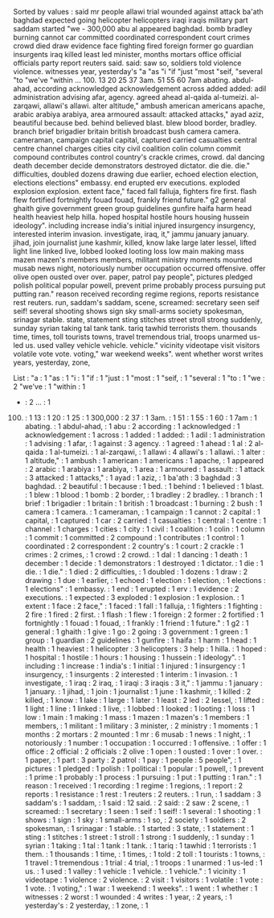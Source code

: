 Sorted by values :
said mr people allawi trial wounded against attack ba'ath baghdad expected going helicopter helicopters iraqi iraqis military part saddam started "we - 300,000 abu al appeared baghdad. bomb bradley burning cannot car committed coordinated correspondent court crimes crowd died draw evidence face fighting fired foreign former go guardian insurgents iraq killed least led minister, months mortars office official officials party report reuters said. said: saw so, soldiers told violence violence. witnesses year, yesterday's "a "as "i "if "just "most "seif, "several "to "we've "within ... 100. 13 20 25 37 3am. 51 55 60 7am abating. abdul-ahad, according acknowledged acknowledgement across added added: adil administration advising afar, agency. agreed ahead al-qaida al-tumeizi. al-zarqawi, allawi's allawi. alter altitude," ambush american americans apache, arabic arabiya arabiya, area armoured assault: attacked attacks," ayad aziz, beautiful because bed. behind believed blast. blew blood border, bradley. branch brief brigadier britain british broadcast bush camera camera. cameraman, campaign capital capital, captured carried casualties central centre channel charges cities city civil coalition colin column commit compound contributes control country's crackle crimes, crowd. dal dancing death december decide demonstrators destroyed dictator. die die. die." difficulties, doubled dozens drawing due earlier, echoed election election, elections elections" embassy. end erupted erv executions. exploded explosion explosion. extent face," faced fall falluja, fighters fire first. flash flew fortified fortnightly fouad fouad, frankly friend future." g2 general ghaith give government green group guidelines gunfire haifa harm head health heaviest help hilla. hoped hospital hostile hours housing hussein ideology". including increase india's initial injured insurgency insurgency, interested interim invasion. investigate, iraq, it," jammu january january. jihad, join journalist june kashmir, killed, know lake large later lessel, lifted light line linked live, lobbed looked looting loss low main making mass mazen mazen's members members, militant ministry moments mounted musab news night, notoriously number occupation occurred offensive. offer olive open ousted over over. paper, patrol pay people", pictures pledged polish political popular powell, prevent prime probably process pursuing put putting ran." reason received recording regime regions, reports resistance rest reuters. run, saddam's saddam, scene, screamed: secretary seen seif seif! several shooting shows sign sky small-arms society spokesman, srinagar stable. state, statement sting stitches street stroll strong suddenly, sunday syrian taking tal tank tank. tariq tawhid terrorists them. thousands time, times, toll tourists towns, travel tremendous trial, troops unarmed us-led us. used valley vehicle vehicle. vehicle." vicinity videotape visit visitors volatile vote vote. voting," war weekend weeks". went whether worst writes years, yesterday, zone, 

List :
"a : 1
"as : 1
"i : 1
"if : 1
"just : 1
"most : 1
"seif, : 1
"several : 1
"to : 1
"we : 2
"we've : 1
"within : 1
- : 2
... : 1
100. : 1
13 : 1
20 : 1
25 : 1
300,000 : 2
37 : 1
3am. : 1
51 : 1
55 : 1
60 : 1
7am : 1
abating. : 1
abdul-ahad, : 1
abu : 2
according : 1
acknowledged : 1
acknowledgement : 1
across : 1
added : 1
added: : 1
adil : 1
administration : 1
advising : 1
afar, : 1
against : 3
agency. : 1
agreed : 1
ahead : 1
al : 2
al-qaida : 1
al-tumeizi. : 1
al-zarqawi, : 1
allawi : 4
allawi's : 1
allawi. : 1
alter : 1
altitude," : 1
ambush : 1
american : 1
americans : 1
apache, : 1
appeared : 2
arabic : 1
arabiya : 1
arabiya, : 1
area : 1
armoured : 1
assault: : 1
attack : 3
attacked : 1
attacks," : 1
ayad : 1
aziz, : 1
ba'ath : 3
baghdad : 3
baghdad. : 2
beautiful : 1
because : 1
bed. : 1
behind : 1
believed : 1
blast. : 1
blew : 1
blood : 1
bomb : 2
border, : 1
bradley : 2
bradley. : 1
branch : 1
brief : 1
brigadier : 1
britain : 1
british : 1
broadcast : 1
burning : 2
bush : 1
camera : 1
camera. : 1
cameraman, : 1
campaign : 1
cannot : 2
capital : 1
capital, : 1
captured : 1
car : 2
carried : 1
casualties : 1
central : 1
centre : 1
channel : 1
charges : 1
cities : 1
city : 1
civil : 1
coalition : 1
colin : 1
column : 1
commit : 1
committed : 2
compound : 1
contributes : 1
control : 1
coordinated : 2
correspondent : 2
country's : 1
court : 2
crackle : 1
crimes : 2
crimes, : 1
crowd : 2
crowd. : 1
dal : 1
dancing : 1
death : 1
december : 1
decide : 1
demonstrators : 1
destroyed : 1
dictator. : 1
die : 1
die. : 1
die." : 1
died : 2
difficulties, : 1
doubled : 1
dozens : 1
draw : 2
drawing : 1
due : 1
earlier, : 1
echoed : 1
election : 1
election, : 1
elections : 1
elections" : 1
embassy. : 1
end : 1
erupted : 1
erv : 1
evidence : 2
executions. : 1
expected : 3
exploded : 1
explosion : 1
explosion. : 1
extent : 1
face : 2
face," : 1
faced : 1
fall : 1
falluja, : 1
fighters : 1
fighting : 2
fire : 1
fired : 2
first. : 1
flash : 1
flew : 1
foreign : 2
former : 2
fortified : 1
fortnightly : 1
fouad : 1
fouad, : 1
frankly : 1
friend : 1
future." : 1
g2 : 1
general : 1
ghaith : 1
give : 1
go : 2
going : 3
government : 1
green : 1
group : 1
guardian : 2
guidelines : 1
gunfire : 1
haifa : 1
harm : 1
head : 1
health : 1
heaviest : 1
helicopter : 3
helicopters : 3
help : 1
hilla. : 1
hoped : 1
hospital : 1
hostile : 1
hours : 1
housing : 1
hussein : 1
ideology". : 1
including : 1
increase : 1
india's : 1
initial : 1
injured : 1
insurgency : 1
insurgency, : 1
insurgents : 2
interested : 1
interim : 1
invasion. : 1
investigate, : 1
iraq : 2
iraq, : 1
iraqi : 3
iraqis : 3
it," : 1
jammu : 1
january : 1
january. : 1
jihad, : 1
join : 1
journalist : 1
june : 1
kashmir, : 1
killed : 2
killed, : 1
know : 1
lake : 1
large : 1
later : 1
least : 2
led : 2
lessel, : 1
lifted : 1
light : 1
line : 1
linked : 1
live, : 1
lobbed : 1
looked : 1
looting : 1
loss : 1
low : 1
main : 1
making : 1
mass : 1
mazen : 1
mazen's : 1
members : 1
members, : 1
militant : 1
military : 3
minister, : 2
ministry : 1
moments : 1
months : 2
mortars : 2
mounted : 1
mr : 6
musab : 1
news : 1
night, : 1
notoriously : 1
number : 1
occupation : 1
occurred : 1
offensive. : 1
offer : 1
office : 2
official : 2
officials : 2
olive : 1
open : 1
ousted : 1
over : 1
over. : 1
paper, : 1
part : 3
party : 2
patrol : 1
pay : 1
people : 5
people", : 1
pictures : 1
pledged : 1
polish : 1
political : 1
popular : 1
powell, : 1
prevent : 1
prime : 1
probably : 1
process : 1
pursuing : 1
put : 1
putting : 1
ran." : 1
reason : 1
received : 1
recording : 1
regime : 1
regions, : 1
report : 2
reports : 1
resistance : 1
rest : 1
reuters : 2
reuters. : 1
run, : 1
saddam : 3
saddam's : 1
saddam, : 1
said : 12
said. : 2
said: : 2
saw : 2
scene, : 1
screamed: : 1
secretary : 1
seen : 1
seif : 1
seif! : 1
several : 1
shooting : 1
shows : 1
sign : 1
sky : 1
small-arms : 1
so, : 2
society : 1
soldiers : 2
spokesman, : 1
srinagar : 1
stable. : 1
started : 3
state, : 1
statement : 1
sting : 1
stitches : 1
street : 1
stroll : 1
strong : 1
suddenly, : 1
sunday : 1
syrian : 1
taking : 1
tal : 1
tank : 1
tank. : 1
tariq : 1
tawhid : 1
terrorists : 1
them. : 1
thousands : 1
time, : 1
times, : 1
told : 2
toll : 1
tourists : 1
towns, : 1
travel : 1
tremendous : 1
trial : 4
trial, : 1
troops : 1
unarmed : 1
us-led : 1
us. : 1
used : 1
valley : 1
vehicle : 1
vehicle. : 1
vehicle." : 1
vicinity : 1
videotape : 1
violence : 2
violence. : 2
visit : 1
visitors : 1
volatile : 1
vote : 1
vote. : 1
voting," : 1
war : 1
weekend : 1
weeks". : 1
went : 1
whether : 1
witnesses : 2
worst : 1
wounded : 4
writes : 1
year, : 2
years, : 1
yesterday's : 2
yesterday, : 1
zone, : 1
